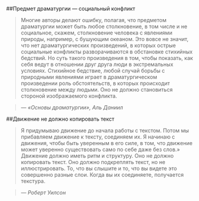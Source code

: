 ##Предмет драматургии — социальный конфликт
> Многие авторы делают ошибку, полагая, что предметом драматургии может быть любое столкновение, в том числе и не социальное, скажем, столкновение человека с явлениями природы, например, с бушующим океаном. Это вовсе не значит, что нет драматургических произведений, в которых острые социальные конфликты разворачиваются в обстановке стихийных бедствий. Но суть такого произведения в том, чтобы показать, как себя ведут в отношении друг друга люди в экстремальных условиях. Стихийное бедствие, любой случай борьбы с природными явлениями играет в драматургическом произведении роль обстоятельств, в которых происходит столкновение между людьми. Оно не должно становиться стороной изображаемого конфликта.

> — <cite>«Основы драматургии», Аль Даниил</cite>

##Движение не должно копировать текст
> Я придумываю движение до начала работы с текстом. Потом мы прибавляем движение к тексту, соединяем их. Я начинаю с движения, чтобы быть уверенным в его силе, в том, что движение может уверенно существовать само по себе даже без слов.» Движение должно иметь ритм и структуру. Оно не должно копировать текст. Оно должно подкреплять текст, но не иллюстрировать. То, что вы слышите и то, что вы видете это совершенно разные слои. Когда вы их соединяете, получается текстура.

> — <cite>Роберт Уилсон</cite>
